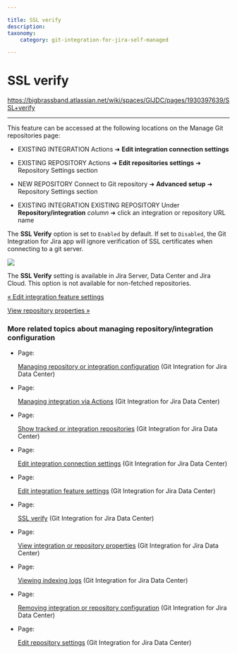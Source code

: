 ```yaml
---

title: SSL verify
description:
taxonomy:
    category: git-integration-for-jira-self-managed

---
```


# SSL verify

<https://bigbrassband.atlassian.net/wiki/spaces/GIJDC/pages/1930397639/SSL+verify>

* * *

This feature can be accessed at the following locations on the Manage Git repositories page:

*   EXISTING INTEGRATION Actions ➜ **Edit integration connection settings**
    
*   EXISTING REPOSITORY Actions ➜ **Edit repositories settings** ➜ Repository Settings section
    
*   NEW REPOSITORY Connect to Git repository ➜ **Advanced setup** ➜ Repository Settings section
    
*   EXISTING INTEGRATION EXISTING REPOSITORY Under **Repository/integration** _column_ ➜ click an integration or repository URL name  
    

The **SSL Verify** option is set to `Enabled` by default. If set to `Disabled`, the Git Integration for Jira app will ignore verification of SSL certificates when connecting to a git server.

![](https://bigbrassband.atlassian.net/wiki/download/thumbnails/1930397639/gitserver-integration-repo-settings-SSLv-sel.png?version=1&modificationDate=1630642850012&cacheVersion=1&api=v2&width=680&height=508)

The **SSL Verify** setting is available in Jira Server, Data Center and Jira Cloud. This option is not available for non-fetched repositories.

[« Edit integration feature settings](/wiki/spaces/GIJDC/pages/1930397576/Edit+integration+feature+settings)

[View repository properties »](/wiki/spaces/GIJDC/pages/1930397673/View+integration+or+repository+properties)

### More related topics about managing repository/integration configuration

*   Page:
    
    [Managing repository or integration configuration](/wiki/spaces/GIJDC/pages/1930397435/Managing+repository+or+integration+configuration) (Git Integration for Jira Data Center)
    
*   Page:
    
    [Managing integration via Actions](/wiki/spaces/GIJDC/pages/1930397476/Managing+integration+via+Actions) (Git Integration for Jira Data Center)
    
*   Page:
    
    [Show tracked or integration repositories](/wiki/spaces/GIJDC/pages/1930397507/Show+tracked+or+integration+repositories) (Git Integration for Jira Data Center)
    
*   Page:
    
    [Edit integration connection settings](/wiki/spaces/GIJDC/pages/1930397536/Edit+integration+connection+settings) (Git Integration for Jira Data Center)
    
*   Page:
    
    [Edit integration feature settings](/wiki/spaces/GIJDC/pages/1930397576/Edit+integration+feature+settings) (Git Integration for Jira Data Center)
    
*   Page:
    
    [SSL verify](/wiki/spaces/GIJDC/pages/1930397639/SSL+verify) (Git Integration for Jira Data Center)
    
*   Page:
    
    [View integration or repository properties](/wiki/spaces/GIJDC/pages/1930397673/View+integration+or+repository+properties) (Git Integration for Jira Data Center)
    
*   Page:
    
    [Viewing indexing logs](/wiki/spaces/GIJDC/pages/1930397702/Viewing+indexing+logs) (Git Integration for Jira Data Center)
    
*   Page:
    
    [Removing integration or repository configuration](/wiki/spaces/GIJDC/pages/1930397738/Removing+integration+or+repository+configuration) (Git Integration for Jira Data Center)
    
*   Page:
    
    [Edit repository settings](/wiki/spaces/GIJDC/pages/1947107348/Edit+repository+settings) (Git Integration for Jira Data Center)